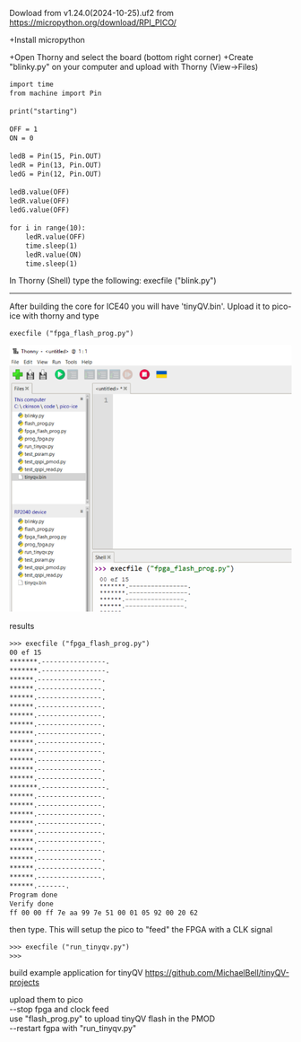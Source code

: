 Dowload from v1.24.0(2024-10-25).uf2  from
https://micropython.org/download/RPI_PICO/

+Install micropython 

+Open Thorny and select the board (bottom right corner)
+Create "blinky.py" on your computer and upload with Thorny (View->Files) 

```
import time
from machine import Pin

print("starting")

OFF = 1
ON = 0

ledB = Pin(15, Pin.OUT)
ledR = Pin(13, Pin.OUT)
ledG = Pin(12, Pin.OUT)

ledB.value(OFF)
ledR.value(OFF)
ledG.value(OFF)

for i in range(10):
    ledR.value(OFF)
    time.sleep(1)
    ledR.value(ON)
    time.sleep(1)
```

In Thorny (Shell) type the following: 
execfile ("blink.py")

****************
After building the core for ICE40 you will have 'tinyQV.bin'. Upload it to pico-ice with thorny and type 
```
execfile ("fpga_flash_prog.py")
```
![alt text](image.png)

results
```
>>> execfile ("fpga_flash_prog.py")
00 ef 15 
*******.----------------.
*******.----------------.
******.----------------.
******.----------------.
******.----------------.
******.----------------.
******.----------------.
******.----------------.
******.----------------.
******.----------------.
******.----------------.
******.----------------.
******.----------------.
******.----------------.
*******.----------------.
******.----------------.
******.----------------.
******.----------------.
******.----------------.
******.----------------.
******.----------------.
******.----------------.
******.----------------.
******.----------------.
******.----------------.
******.-------.
Program done
Verify done
ff 00 00 ff 7e aa 99 7e 51 00 01 05 92 00 20 62 
```

then type. This will setup the pico to "feed" the FPGA with a CLK signal
```
>>> execfile ("run_tinyqv.py")
>>> 
```

build example application for tinyQV
https://github.com/MichaelBell/tinyQV-projects

upload them to pico  
--stop fpga and clock feed  
use "flash_prog.py" to upload tinyQV flash in the PMOD  
--restart fgpa with "run_tinyqv.py"  


